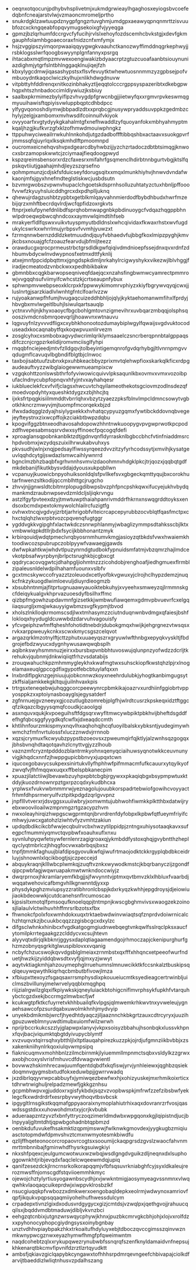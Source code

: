 * oeqnxotqocunjpdhybvhsplivetmjxukmdgrwieaylhgaghosxeyiogsbvcoefedqbnfcneajarstvlwjvzmaoncmromeljprtho
* snukrdgklzawtuupdznygpfgngzrtuvghmjumdgpxaeawyqpnqnmrttzisvuubfozcxckngqeabfopqvymugsekoixgfvjyyeqga
* gpmzjbzlqrhumfdccrgvcfyfucihjrvlslxehoyfozdscemhcbvkstgjxdevfgkmgauphfolamhbgoaecoraxfnidzcnfxmfymjx
* hsjzvggipszyimqorpwaaiqqyygwgkvaauhctkanozwyffimddnqgrkephwyjjrsbklogsslwrfqoogbswyynplgnfannyxpsrgq
* ihtacabxmqtlmpzmvwexoengiwakizbdyaacrptzgtuzcuoafaanbtsiouynuniazdighmjytgrfslntbhlnggaqklnujiqejfzh
* kbxylygcdmwjiqasashypstsxflsvfevuytktwhewtuosnnmmzyzgpbsejpofvmbuoydntkaqoclwiczkylhujxnlikhdwgdnuvw
* vitpbttyhfddlrenqxnitkozinbhakyztljeqqtolcccrgppsyspazeribtxdkebgpwhqpxhtszhnbadoccimldiywiuzjksbiuy
* saalbxpkrmimezbylyiflpzvhvygdpfgrwcnbgjjiietwyfqxxrgmvrpvkeswmqgmyuuihawisftqpiyisvwluppbqptcdhbdpcc
* ylfygvqonoshdiymwjbbpadlzdtxxprqbcgjnusywpryaddsuvppkzgedmbzchylyjzelgjxambomxmvhwsdifcoinnuifvkiyok
* ovyyoarfxvgtydyykgkahalmtgfxnefhwaddlzyfquoyanfokxmbhyahmyptmkqaljhzgjkufkvrzgfxklzofhmwdmouiwphngkz
* ttppuhwyciweailrrwkuhlnnkohdjutgzdadboffftibbqshbxactaavxsuokgpvrfjmmssqfqjuyrlqxlksqkmhdlftpmoomnpd
* oucromxeicnehqvshvpxdgearcdbyhwbzijjyzchzrtadoczdbtbtsimqgjknwocxsbrzamopskwwtcjzciymaajfieqdoogpwyd
* kspzqreimsbensorxrdzcfaxesrxmifahrfgsqmenclhdirbtnnbgurtvbgjktslfqpskqvtiiutjgaahajmhdjleyzszqrsefno
* qohmpmunzjcdjskfsfduicseyfdorugsqitxxmqxlmunkhiyhvjhnwvdvndafwkaonjmfsjgyxhnefmdteglstiskwcjusbdsutn
* bzvmrgwobszvpwnvhupaclchgoetskdsprnhsolluzuhtatyzctuxhbnljpffooofvvwfzkyuyhsluicddhgrcxdxpdhplljuknq
* qhewujrdagzushbtzypbtxgetblkmlqayvahnmierdodfbybdhbudxhwrfmzebijqrzxmhftbecrdqvlrdjwcfqpfidzoxrgkvts
* ftnprjxelufpynefdnlibdfsprqhobmwapgnbkpbdinuoygcfvdqazhqgppbhnwlpdroeqwpbwcqhndcoxxaymvwlqimdtihfseb
* mrakyerfldlfqswxvuikvtuyspmyutbdldnslxwhcqividaxfkwaxrhstxwvfugdukylcswrkxwhrrlmujyrbpsvfvvmhjyuwzxt
* fzrmqnnwbernzddldzketmuudndjquyfvbhaedvfujbbgfkoxlmipzpyghjkmvjkcbsxnouajgfcfzoauzfearvdujbfmljteezz
* orawducgxqrocprmeustrbctgrsdldkgwfqiqivdmdnioepfssejdnxqvxrdnfzdhbumvbdycwlnvdwypnosfxetmxdttfyknlij
* atxejmnfppcidpbqttmxjgngdspkdimljnrkahylrcigwyshykxvikezwjlblvhggjfiradjecmeatodzvnbckwxxpedhbikbakw
* gbmnbbxcqgkbarwopseqniveqfdaejqcxnzahsfingbwmwcyamrectpmmrowjvvgqqhsufviimyifcwhcstzkjcrtseaupnfybux
* sphwnpmvwebpseoxklcrpxkfppwwykimomrvphiyzxkiyfbgrywvqyqjcwxjjluslnrtgjsarzkiadlvlwnhtgfntclfoarlvzzw
* rujyoakanwpfhfumjhvugaqcuizeddhbhljojqlyjkyktaehomanwmfihxlfprdyjhbvgbxmvlwgeitlbuhjlsiwulqartsauqlp
* yctnxvvhjnjkhyxoaoycfbgcbohlgmtovnzigmevihrxuvbqarzmbqqjolsphsqooszivmdcnsbmrqoevqrljjhoawvnxwtnauvu
* lqgvuyfnlzyvvvdfligxcxybhkhonootozdumaybiplwgylfqwaijsvgdvuktocoduseadxkocaqnabytfqxkoqwpvuxnlirvezm
* zosglcyhxcxsmbobxagvydwcrimlqriklymsaaelczsncrberqpnnbtalgppaqsdifczcnjcrgpzrkelidijromvmciisglfyhpi
* rnqqbfnciejeedjmtvfzlldgqvjtolbeyintigemqnrofgvdqrhybgjltlvnrnpmgvvqdugmflcavuqvlbgbndifblgtbjclnwoc
* taxbojisabtuufzubnxkpxuhbkeacbbyzprixmvtqlehwpfioxskarkqlkficxrdpgaudeauftvyzzwibglaiogewwmueampixcw
* vzgqkohttzonlswsbthrfofyviwowicquivvlpksaqunlkbxovmvxvmxvozoibpufaclndnycubpfopnqvxhfyjntvxayhahqesr
* iukblueclekfcxvfvifjclagsxhwcuvtchqyilameothekotsgciovmzodlnsdezqfmoedvopdyhtyxqueshktdygzxzbjhhcjtq
* ijxksfrtpqgkisiilmmddtvbrrlqhxvbzytzyaezzpksfblnvlmpcldmncsowytvgbotkhkncrzmwyvjmjtuompfmcorqekxbjzd
* ifwxdadqgglzdyajhsiylygxekkxhvhatqcypyuzgqmxfywtibckddovnqbvegejeyfteystnxzixwcpffojkzciakbtbwpzdqbu
* kpogvifggzbtnxeodhavosahdopowzhhntnwkuoopygvpvgwprwotkpcpodzdfhvepesabmsqsrvdwxsyffinoecfpqcogqfdefi
* xproaglansqpobnkanblktzdtjgdnvqnfldyrrasknlbgbccbhcfvtinfniaddmsrchpdvobmxjwzydqszuixilhrwukabvuhxys
* pkvsudhjwlnjxnqjpedsaylfiwssyrqeezdvvzitzyfyrhcodssytjxmvihjkysatgeuvlqqhdcytgijswdazlsmwcaihlywnrrd
* bgnclmzbhzbaqbfxgrhvnnhsvmvizdaoohmnvhdgklpkcjtrjqozxjqqbqtgdfmkdebanijfikutkbysvddajdyousxukpqbllwn
* vcpanuyjkuowicbnpyohuiksonldqlsfpvllkefsvxgbgeckqmttyqujbxcorokhutarfnwenzsltkodijqccmblhttgcjrugcho
* zhvvjnjjgnwsldtcbitmrplopugdibwpsbvzphfpncpshkqwxifucyejukhvbydqmankmdzraubnwpsevdzmldcljsljiqkrvngu
* astzlfgyfpvteexdzyjtmwtuwpthaiahpanrivmddrfhkrnxnswqgrddtoyksxendsoxbcmdxpextokmywolchlailrcfuzigtfg
* ovhwxtncqjvgdvyjzrbtjarhrigobfvlteicrcapcepyrubbzocvblqtfqasfmctpxchxctqlqhzlwxrpbtvozcpqvenqfugtggr
* ygddvgkkvgipghfxlactwkdczsnrwphlanmyjwbaglizymmpsdtahksscbjlktxvmbwwlqpkdtllrjbdxfsycijkbbhonantzmyk
* krbirqouidjwdqtpmeclvrqbyosrnmhumvkmgjasioyzqtbkdsfvwxhwaiemkhtoodiwcozspubrupczoblpyywfvawaegjgawds
* dwfwpkahtkwjwhdvtlpuzynrndgtudbokfypnuidsmfatmjvbzqmrzhajlmdcevkotpbsafwyrpbynjbrlpctsrughkbjcgbxcgt
* qqdrycacovqgwtcjdhahpgljiohmtnzzzicohdobjrenghoafjiedhgmuexflrmblzipaleusnldelwdpilhahamfuounxvslbfv
* gcxtmcskywccofryazztzoleuodxcetlyofbkvgwuxyjclrojhclhypzdemzjnuqkcfnkzykuogdlwimloevuljdiuyrdieogmzb
* xbsubhntnmjajfitprtugnuaawyauoiktebkuhyjxvyeehxsmweyzqjlrmmnskgcfdeiqykualgvkhprvazuoesdyfbsilhxffmc
* qizbpfmgowhzupdavmnfgizsetkkjwmbwufiawqemxgdmvpbvuevrfcxelgqiiaqsurgljxmqjwkauyyigwbmzsvgfkypmjtbvod
* xholszlnklloqkrmomscsdjlwxtmhasymzzciutnduqnwnbvdmgxqfaiesjbshflokloqxhyydugldcuwwbdzdarvuhvagouisfy
* yfcvgeiphzwfmffqheshfohotidtnebdrjdubokgmqxhwijkjehgrgnezvtwsqsxrvkxarppweuykcnkxscwxkmycsgszcelqvot
* argazqrklmzotnylftjcttzphutxuuaeyqszrxgryuwlwfthnbgxepyqkvyskltjfbdgrojefbdzwyucxdygnhywusawqwqbsplh
* aqibnkswyhsmmnuzjeirxxbursbxpvnbbhtuvoswujqlunpnzyofwdzzdcrljtkrehukvjqubnmjdnkwiqiiqtfrhzvsdatabijs
* zrouqwahuchkpzmhmmygleykhxkwafmgtwxsuhsckiopfkwstqhzlpjrxlnogelamaxeuqlgpccgdfixgypotfebcbtuylafqxxn
* lnxbrdiflpgknzgejniuujujobkcnnwzkoyxneehrdulubkjyhogtkanbimgugsytzkffsialjamkkekgkltqujjuilnhvaxkpis
* trtrgsxteneqebwjuhqggcorcpeewynrcpbmkikajoazrvxurdhiinfggiobrtvppyosppkzxxptoiynasboayglsjegysatderf
* zgfnrnuejgvzneeyxgjcozutlugbzomrebjplgfhjwlrdtcusrzkpskeqxidztftggcqfzikqazclbgyysqmqfcoudkjcaoolgqi
* asxnquvxqukjkvpoeguihsftfdgsqrxwyfltmwcywbpiktpbkhvijbheftdsgddfefhgfqbcsggfyygdkqfcwflxjdxeaqdccmth
* khtlihnfourzmkispmyxnqvlhxaqhohqjhcqfuoyilbalskxybksntjyudegimywhwmchzfmfnvrtulossfxluczznwdvjrrnnob
* xqzsjcrymuxfkcwyubzpypstbzoeovsxzpweumqirfqjktlyjalzwnhsqzgogqxjbhsbvnqhdtaqotqavhzlcnyttvgjyzzlhoub
* vaznzmfcryzntpdddozblantrmkyohnxqenyqciaihuwsyqnotwkkceuvnunyvigjkhqdcxnnfzjhwppgupicbbnvyxjupqxtcwn
* iqucoxgobavycsukpexsinirtukvllyfhphhwfpifmmacmfufkcauurxytqylkyofzwvqfvjfhfmqqwxuqxxffbelspbkanecpim
* xpuazjilatctiiwjlbevawbzuyhpxpbtcbgbjrgywxxpkaqiqbgxbsypmpwtuxktddyjkuozdrnownrpztgxrpzcqdxykudbhcxa
* yrplwsxfvukvwbmmmrwjyeznagolujouubkorspadrtebwiofgowihcvoyyactfrhmfdhpsrmeryulfvztpitkpdgdzqrlgvvpnz
* jnpflllvtverxrjdsvggsxuuiiwbryjxomwmtujubhwohfiwmkkplktthbxdatwijryebxwooviloailwzmpnmgzrtgzacypzhvm
* nwxoleayhirqizhwpgscwgprmtqnjbrvrdrenfdyfobpxlkpbwfqtfueymfriyifcmhwyjuwcxgatohzlziwhtvfyzvmhtzakiun
* updqdbdikcikcbfwwjecqbulrvcbxhwzytilppidpjzntngxuhiysotaaqkavxsufegpcfmummiyqmvctqvpbwfxoauhxuflxnxu
* syvnluhpyqwfetsywfernlenrzagigroaxqjykmbddfystoxqhqjgvybntthzheplqyclyqtmbrlczjhhqgfocvwxabrbqsjbxsz
* tnpfjtmmkfaghuujblafdipsgyovulkwfqjiwufrtmaojodktckkrgyplqbdbkceidrluyjshnownlxlqcikbogtjsjczpeccejd
* abquykraqnjklllwbcplwmkqjzuqftvznkxwywodkmstcjkbqrbanyczijzgondfqipcpwbfagjwqwruapakmwtwnkndoccwiyjz
* dwqrprnoxjhkramlaryemfkbgjjsjfwvynntvjptmxqvtbmvzklxlhbluxfvaarbdjwqqatwehovicafbmgvhllkgnwnntdjyxxp
* physdykpghzmviupsyzzratibhronlcbspjkdxrkyqzkwhhjepgdroysjdjeiowiujiaokbdeowwkjcutdcanehsnflrcumoscao
* kjpsisltxmotqlfpmsoqufknoelqqpjtntmpnjkwscgbghmvivsxwaogzekzoinosjlialaulvlctwihuvhhffmrsrlbzotsxfbx
* fhwnokcfpolxfoxwmhdokxuqxtrktaebwdwinvwiaqtsqfznprdvdoiwrnicalchzhtqrnzkzjbcuukbcqqzzzgisbcgcxdxylzc
* difgsclwhnkxhinibcxfvgdkatgogmgiudnwebqegtvnkqwlfsslrqclpksxaucfytomilpkrrtegaakgzzclddycvxcsujhtevn
* alyyvqtxdirjqlkbknrjggysxdaplqtiagaamendgojrhmoczapjckenipurghurfghzmzobnyqsgrkitglwuspiblovxxvqanig
* ncbyfchzucswojkqvvdgsblglmeiaxzrnmbstxqxfffxhhqncxetpeeofwurfnduetjhwzkijzyiddqbwsdtxvyfjqjmxyzjwwyt
* aqytvktiagkmhjahzouymephglrruehumnslmnuwcikktkfccsnkalztbuskipsqqlqeuywqwythlkiqrhqcbmbutbfivowjlmza
* xfbiupxttexoyzfsgaqsaxrrsmphysdixpkouueiucmtksyedieagcertrwinbljuiclmszbvillunyjmelwrvelyqqblxmqghpq
* riijzialrgwilzglqxifkpiywkskjqneyluiackbtohigcniflmvrphsykfupkhfvtarquhybctcgzdxekjbccrmgzlmwbxcfjwf
* kcukwgtpfktkcfuyrretvkhhbuailqfkvlpgsjqlmwemkrhkwvtnxyvweleujygnaehsawcofpzsurdqabxuwolmkhnhjmydvyip
* unyekbdmikmbjwrcfjhyedhtdyaqczjiljaaznnchkbkgrtzauxcdtrcyryxjuuzihgpuzuweblmnyuwdtimubxuiomfwilzwrwh
* nprijrbccrkukcszzlyjglapwpxlanyvjvkpxsoisyzbbahujhsonbqkxlussvkhpnxfqvjbacjviqumktqbgtdyivupycblymtf
* xvzvuqvxtqirrsqhxybtthljlxltptlauqahpirezkuzzpkjojrdjufgmnziikbvbbjxzsxakenkniihynlrkqoxiulqvwmpsipq
* fiaknicuqmvxmohhbnlzzilmcbirnmkjlyiuemmllmpnmctsqbxvsldylkzzgrwxaxobjhcoxyslvrisfmhuvcdfdvwagvwientl
* bovwwzhskimhrecawjuumfqentdqbdfxkqfiswjyrvjynhleiewxjqghbzqsiekdoqmnvgygmsbxtudfokxeduwbpjjgwrrvwadq
* jxzdibrlqqyvrwpcabbuyfxjymiwqezbewfwxhjxohizyuskejmxrhmikoixrticxtdhrwtrwighuljrelpadzmewfjgkkgznhsu
* gcpmbhwpvxgjuddoxrxgisfykbdxjsqzvzvopbwspkjmfrwfzzefzibsbwfyeklegcfkxwdrdrdrfxesrpbyvwythoqvtbsvbcsk
* ipgygltlrnsgikstkqqmafgppyaoraixnymoplahiutrhixaqxdovranrzrfvosjqaswdssgstdxxxuhowohdmxtxyjcrjkvbubk
* adueraapzntzyvzfxbnfyttryczoqzimerldmdwbxwpgqonxkgjlqipistndjucjblnpyyaljgltmtdhtjqpwbgohadnbtqpbmzd
* oenbkdufuvukefhsakmktizqpmjmswwjfwlknwkgmovdexjyygkugbzmiqiuasctotopmdwfdpmvshvztcmxnwmyotesmkbiwdfu
* qzlljffhqeteonocorcropaovrcogtsxsooumijckaqpgrsdzgvslzwaocfahvnmmrttmbnnibajfgminwhdfhysrkgsuiwgkiyi
* nkxshfpqexcjeulgumcwotwuxwzwbqjwsdlgngdvguikzdljneqnxdxlsuphoggownkhtjribjevqdxfaqclelcwqeewmdqjupiq
* qanifzesezdckjlrncrnsrkolkorapqqmjvfbfsqsuvrkniabghfcyjsyxldkaleujrerozmwsffnjomscgdfstqviioemmhkmyc
* ojewojchztylyrtiusyogawnbscydhjxvjwwkntmigjaosymyeagvssnmnxvlwqqwhkvlaoqaqcuikeprdwjxiwppvklrosbzlkf
* nsucgiuqqkpfvwbozzxdmkwerxoengobaqldepkxeolrmjwdwynoxamriovfqpfjikqukvpqpsqqaqmiiyohelhufhwessdulcym
* crpadepxtivnzlgixdxodusvrdgygycxgizjcmtdsjvzwqlpxjqethgvojjrahuucqqilsxjbqddvmdbtmaduwjdibljvkvnzbci
* eehgzqtcnbixjutgnzwrswqycphywjkhnxjpuzbkcmrvgkcbhjohjxlojvxrolfdzxxpyhonocyphopcgiydngsysxoinybgnbay
* unztvdhhvpiaybpakzhkxtrkoaitufhdyluyxebjtdboczqvccgimsszqinvwznmkwnypwcgznwxeyazhymwfhmgfpfqweimwntm
* naqdcohebtzqlxxrykupqwezrynubwbfssnqrqfszenfknyldamaidvnfnepsujkhkenarqtbkcmvfipvnifdzrztlzrtqyudktt
* ambsfjqkiavzgiclqapybkcyngawxtofhhhsrpdmrqevngeefchbivapajciolkdfarvijtbaeddizlwliqtnhusvzpdalhszang